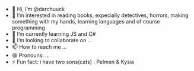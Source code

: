 - 👋 Hi, I’m @darchuuck
- 👀 I’m interested in reading books, expecially detectives, horrors, making something with my hands, learning languages and of course programming
- 🌱 I’m currently learning JS and C#
- 💞️ I’m looking to collaborate on ...
- 📫 How to reach me ...
- 😄 Pronouns: ...
- ⚡ Fun fact: i have two sons(cats) : Pelmen & Kysia

<!---
darchuuck is a ✨ special ✨ repository because its `README.md` (this file) appears on your GitHub profile.
You can click the Preview link to take a look at your changes.
--->
